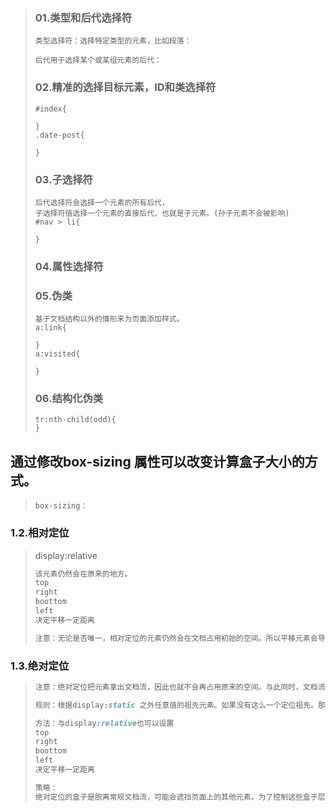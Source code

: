 > ### 01.类型和后代选择符
>
> ```
> 类型选择符：选择特定类型的元素，比如段落：
> 
> 后代用于选择某个或某组元素的后代：
> ```
>
> ### 02.精准的选择目标元素，ID和类选择符
>
> ```
> #index{
>  
> }
> .date-post{
>  
> }
> ```
>
> ### 03.子选择符
>
> ```
> 后代选择符会选择一个元素的所有后代，
> 子选择符值选择一个元素的直接后代，也就是子元素。(孙子元素不会被影响)
> #nav > li{
>  
> }
> ```
>
> ### 04.属性选择符
>
> ### 05.伪类
>
> ```
> 基于文档结构以外的情形来为页面添加样式。
> a:link{
>     
> }
> a:visited{
>     
> }
> ```
>
> ### 06.结构化伪类
>
> ```text
> tr:nth-child(odd){
> }
> ```





## 通过修改box-sizing 属性可以改变计算盒子大小的方式。

> ```
> box-sizing：
> ```
>



### 1.2.相对定位

> display:relative
>
> ```css
> 该元素仍然会在原来的地方。
> top
> right
> boottom
> left
> 决定平移一定距离
> 
> 注意：无论是否唯一，相对定位的元素仍然会在文档占用初始的空间。所以平移元素会导致它遮挡其他元素。
> ```

### 1.3.绝对定位

> ```css
> 注意：绝对定位把元素拿出文档流，因此也就不会再占用原来的空间。与此同时，文档流中的其他元素会各自重新定位，仿佛绝对定位的那个元素没有存在过一样
> 
> 规则：根据display:static 之外任意值的祖先元素。如果没有这么一个定位祖先。那么就相对于文档的更元素定位。
> 
> 方法：与display:relative也可以设置
> top
> right
> boottom
> left
> 决定平移一定距离
> 
> 策略：
> 绝对定位的盒子是脱离常规文档流，可能会遮挡页面上的其他元素。为了控制这些盒子层叠的次序，可以设置一个叫z-index属性。
> ```

